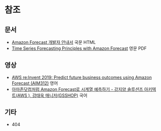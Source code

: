# 참조

## 문서

- [Amazon Forecast 개발자 안내서](https://docs.aws.amazon.com/ko_kr/forecast/latest/dg/what-is-forecast.html) 국문 HTML
- [Time Series Forecasting Principles with Amazon Forecast](https://d1.awsstatic.com/whitepapers/time-series-forecasting-principles-amazon-forecast.pdf) 영문 PDF

## 영상

- [AWS re:Invent 2019: Predict future business outcomes using Amazon Forecast (AIM312)](https://www.youtube.com/watch?v=81_jcZc2lNM) 영어
- [아마존닷컴처럼 Amazon Forecast로 시계열 예측하기 - 강지양 솔루션즈 아키텍트(AWS ), 강태욱 매니저(GSSHOP)](https://www.youtube.com/watch?v=4MuVRFQVx8Y) 국어

## 기타

 - 404